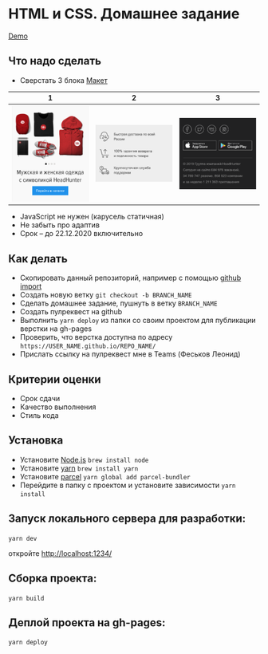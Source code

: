 # HTML и CSS. Домашнее задание
[Demo](http://leonidfeskov.github.io/html-and-css-homework/)

## Что надо сделать
* Сверстать 3 блока [Макет](https://www.figma.com/file/15m1YmCgsCF85PObn0lQaQ/%D0%A1%D0%BA%D0%B2%D0%BE%D0%B7%D0%BD%D0%B0%D1%8F-%D0%B4%D0%BE%D0%BC%D0%B0%D1%88%D0%BA%D0%B0?node-id=91%3A999)

1 | 2 | 3 
--- | --- | ---
![](images/homework-1.png)|![](images/homework-2.png)|![](images/homework-3.png)

* JavaScript не нужен (карусель статичная)
* Не забыть про адаптив
* Срок – до 22.12.2020 включительно

## Как делать
* Скопировать данный репозиторий, например с помощью [github import](https://github.com/new/import)
* Создать новую ветку `git checkout -b BRANCH_NAME`
* Сделать домашнее задание, пушнуть в ветку `BRANCH_NAME`
* Создать пулреквест на github
* Выполнить `yarn deploy` из папки со своим проектом для публикации верстки на gh-pages
* Проверить, что верстка доступна по адресу `https://USER_NAME.github.io/REPO_NAME/`
* Прислать ссылку на пулреквест мне в Teams (Феськов Леонид)

## Критерии оценки
* Срок сдачи
* Качество выполнения
* Стиль кода

## Установка
* Установите [Node.js](https://nodejs.org/en/download/)
`brew install node`
* Установите [yarn](https://yarnpkg.com/lang/en/docs/install/) 
`brew install yarn`
* Установите [parcel](https://parceljs.org)
`yarn global add parcel-bundler`
* Перейдите в папку с проектом и установите зависимости
`yarn install`

## Запуск локального сервера для разработки:
`yarn dev`

откройте [http://localhost:1234/](http://localhost:1234/)

## Сборка проекта:
`yarn build`

## Деплой проекта на gh-pages:
`yarn deploy`

